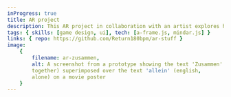 ```yaml
---
inProgress: true
title: AR project
description: This AR project in collaboration with an artist explores how we tell and share stories.
tags: { skills: [game design, ui], tech: [a-frame.js, mindar.js] }
links: { repo: https://github.com/Return180bpm/ar-stuff }
image:
    {
        filename: ar-zusammen,
        alt: A screenshot from a prototype showing the text 'Zusammen' (english,
        together) superimposed over the text 'allein' (english,
        alone) on a movie poster
    }
---
```

